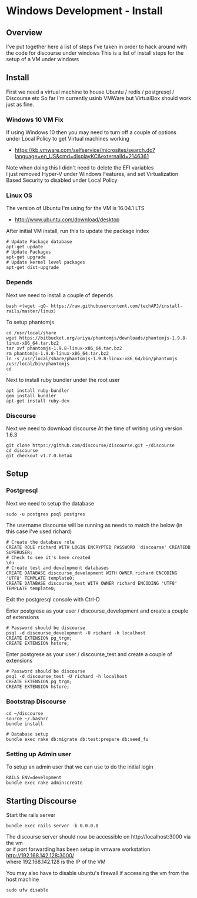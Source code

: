 # Windows Development - Install

## Overview

I've put together here a list of steps I've taken in order to hack around with the code for discourse under windows
This is a list of install steps for the setup of a VM under windows

## Install

First we need a virtual machine to house Ubuntu / redis / postgresql / Discourse etc
So far I'm currently usinb VMWare but VirtualBox should work just as fine.

### Windows 10 VM Fix

If using Windows 10 then you may need to turn off a couple of options under Local Policy to get Virtual machines working

  * https://kb.vmware.com/selfservice/microsites/search.do?language=en_US&cmd=displayKC&externalId=2146361

Note when doing this I didn't need to delete the EFI variables <br>
I just removed Hyper-V under Windows Features, and set Virtualization Based Security to disabled under Local Policy

### Linux OS

The version of Ubuntu I'm using for the VM is 16.04.1 LTS

  * http://www.ubuntu.com/download/desktop

After initial VM install, run this to update the package index
```
# Update Package database
apt-get update
# Update Packages
apt-get upgrade
# Update kernel level packages
apt-get dist-upgrade
```

### Depends

Next we need to install a couple of depends
```
bash <(wget -qO- https://raw.githubusercontent.com/techAPJ/install-rails/master/linux)
```

To setup phantomjs
```
cd /usr/local/share
wget https://bitbucket.org/ariya/phantomjs/downloads/phantomjs-1.9.8-linux-x86_64.tar.bz2
tar xvf phantomjs-1.9.8-linux-x86_64.tar.bz2
rm phantomjs-1.9.8-linux-x86_64.tar.bz2
ln -s /usr/local/share/phantomjs-1.9.8-linux-x86_64/bin/phantomjs /usr/local/bin/phantomjs
cd
```

Next to install ruby bundler under the root user
```
apt install ruby-bundler
gem install bundler
apt-get install ruby-dev
```


### Discourse

Next we need to download discourse
At the time of writing using version 1.6.3

```
git clone https://github.com/discourse/discourse.git ~/discourse
cd discourse
git checkout v1.7.0.beta4
```

## Setup

### Postgresql

Next we need to setup the database
```
sudo -u postgres psql postgres
```

The username discourse will be running as needs to match the below (in this case I've used richard)
```
# Create the database role
CREATE ROLE richard WITH LOGIN ENCRYPTED PASSWORD 'discourse' CREATEDB SUPERUSER;
# Check to see it's been created
\du
# Create test and development databases
CREATE DATABASE discourse_development WITH OWNER richard ENCODING 'UTF8' TEMPLATE template0;
CREATE DATABASE discourse_test WITH OWNER richard ENCODING 'UTF8' TEMPLATE template0;
```
Exit the postgresql console with Ctrl-D

Enter postgrese as your user / discourse_development and create a couple of extensions
```
# Password should be discourse
psql -d discourse_development -U richard -h localhost
CREATE EXTENSION pg_trgm;
CREATE EXTENSION hstore;
```

Enter postgrese as your user / discourse_test and create a couple of extensions
```
# Password should be discourse
psql -d discourse_test -U richard -h localhost
CREATE EXTENSION pg_trgm;
CREATE EXTENSION hstore;
```

### Bootstrap Discourse

```
cd ~/discourse
source ~/.bashrc
bundle install
```

```
# Database setup
bundle exec rake db:migrate db:test:prepare db:seed_fu
```

### Setting up Admin user

To setup an admin user that we can use to do the initial login
```
RAILS_ENV=development
bundle exec rake admin:create
```

## Starting Discourse

Start the rails server
```
bundle exec rails server -b 0.0.0.0
```

The discourse server should now be accessible on http://localhost:3000 via the vm <br>
or if port forwarding has been setup in vmware workstation http://192.168.142.128:3000/ <br>
where 192.168.142.128 is the IP of the VM

You may also have to disable ubuntu's firewall if accessing the vm from the host machine
```
sudo ufw disable
```
